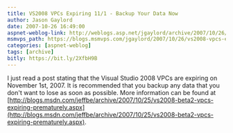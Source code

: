 ```yaml
---
title: VS2008 VPCs Expiring 11/1 - Backup Your Data Now
author: Jason Gaylord
date: 2007-10-26 16:49:00
aspnet-weblog-link: http://weblogs.asp.net/jgaylord/archive/2007/10/26/vs2008-vpcs-expiring-11-1-backup-your-data-now.aspx
msmvps_path: https://blogs.msmvps.com/jgaylord/2007/10/26/vs2008-vpcs-expiring-11-1-backup-your-data-now/
categories: [aspnet-weblog]
tags: [archive]
bitly: https://bit.ly/2XfbH9B
---
```


I just read a post stating that the Visual Studio 2008 VPCs are expiring on November 1st, 2007. It is recommended that you backup any data that you don't want to lose as soon as possible. More information can be found at [http://blogs.msdn.com/jeffbe/archive/2007/10/25/vs2008-beta2-vpcs-expiring-prematurely.aspx](http://blogs.msdn.com/jeffbe/archive/2007/10/25/vs2008-beta2-vpcs-expiring-prematurely.aspx).